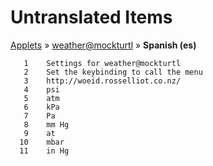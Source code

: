 # Untranslated Items
[Applets](../../../README.md) &#187; [weather@mockturtl](../README.md) &#187; **Spanish (es)**

       1	Settings for weather@mockturtl
       2	Set the keybinding to call the menu
       3	http://woeid.rosselliot.co.nz/
       4	psi
       5	atm
       6	kPa
       7	Pa
       8	mm Hg
       9	at
      10	mbar
      11	in Hg
